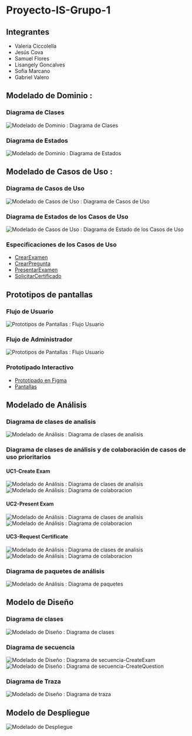# Proyecto-IS-Grupo-1
## Integrantes
* Valeria Ciccolella
* Jesús Cova
* Samuel Flores
* Lisangely Goncalves
* Sofía Marcano
* Gabriel Valero
## Modelado de Dominio : 
### Diagrama de Clases
![Modelado de Dominio : Diagrama de Clases](out/docs/scenariosView/DomainClassDiagram/Project-ClassDiagram.png)
### Diagrama de Estados
![Modelado de Dominio : Diagrama de Estados](out/docs/scenariosView/StateDiagram/Project-StateDiagram.png)
## Modelado de Casos de Uso : 
### Diagrama de Casos de Uso
![Modelado de Casos de Uso : Diagrama de Casos de Uso](out/docs/scenariosView/UseCaseDiagram/Project-UseCaseDiagram.png)
### Diagrama de Estados de los Casos de Uso
![Modelado de Casos de Uso : Diagrama de Estado de los Casos de Uso](out/docs/scenariosView/UseCaseStateDiagram/Project-UseCaseStateDiagram.png)
### Especificaciones de los Casos de Uso
- [CrearExamen](/docs/scenariosView/useCases/CUCrearExamen.pdf)
- [CrearPregunta](/docs/scenariosView/useCases/CUCrearPregunta.pdf)
- [PresentarExamen](/docs/scenariosView/useCases/CUPresentarExamen.pdf)
- [SolicitarCertificado](/docs/scenariosView/useCases/CUSolicitarCertificado.pdf)
## Prototipos de pantallas
### Flujo de Usuario
![Prototipos de Pantallas : Flujo Usuario](out/docs/prototypeModel/FlujoUser.png)
### Flujo de Administrador
![Prototipos de Pantallas : Flujo Usuario](out/docs/prototypeModel/FlujoAdmin.png)      
### Prototipado Interactivo
- [Prototipado en Figma](https://www.figma.com/proto/t3JwDM1Ml5MX22OzwAK5At/Modelo-de-Prototipos-IS---Grupo-1?page-id=0%3A1&type=design&node-id=1-2&viewport=-156%2C482%2C0.15&t=mA4RJ4fKFYQQwOEy-1&scaling=min-zoom&starting-point-node-id=1%3A2&show-proto-sidebar=1&mode=design)
- [Pantallas](/out/docs/PROTOTYPES.md)

## Modelado de Análisis
### Diagrama de clases de analisis
![Modelado de Análisis : Diagrama de clases de analisis](out\docs\logicalView\analysisView\Analysis-ClassDiagram\Analysis-ClassDiagram.png)

### Diagrama de clases de análisis y de colaboración de casos de uso prioritarios
#### UC1-Create Exam
![Modelado de Análisis : Diagrama de clases de analisis](out\docs\logicalView\analysisView\UC-CreateExam-analysisClassDiagram\UC-CreateExam-analysisClassDiagram.png)
![Modelado de Análisis : Diagrama de colaboracion](out\docs\logicalView\analysisView\UC-CreateExam-comunicationDiagram\UC-CreateExam-comunicationDiagram.png)

#### UC2-Present Exam
![Modelado de Análisis : Diagrama de clases de analisis](out\docs\logicalView\analysisView\UC-presentExam-analysisClassDiagram\Clasesdeanalisis.png)
![Modelado de Análisis : Diagrama de colaboracion](out\docs\logicalView\analysisView\UC-presentExam-comunicationDiagram\Clasesdeanalisis.png)

#### UC3-Request Certificate
![Modelado de Análisis : Diagrama de clases de analisis](out\docs\logicalView\analysisView\UC-requestCetificate-analysisClassDiagram\UC-requestCertificate-analysisClassDiagram.png)
![Modelado de Análisis : Diagrama de colaboracion](out\docs\logicalView\analysisView\UC-requestCertificate-analysisCommunicationDiagram\UC-requestCertificate-analysisCommunicationDiagram.png)

### Diagrama de paquetes de análisis
![Modelado de Análisis : Diagrama de paquetes](out\docs\logicalView\analysisView\Analysis-PackageDiagram\Analysis-PackageDiagram.png)

## Modelo de Diseño

### Diagrama de clases
![Modelado de Diseño : Diagrama de clases](out\docs\logicalView\desingView\classDesign\Design-CreateExamClassDiagram\Design-ClassDiagram.png)

### Diagrama de secuencia
![Modelado de Diseño : Diagrama de secuencia-CreateExam](out\docs\logicalView\desingView\classDesign\UC-CreateExam-SequenceDiagram\UC-CreateExam-SequenceDiagram.png)
![Modelado de Diseño : Diagrama de secuencia-CreateQuestion](out\docs\logicalView\desingView\classDesign\UC-CreateQuestion-SequenceDiagram¡\UC-CreateQuestion-SequenceDiagram¡.png)

### Diagrama de Traza
![Modelado de Diseño : Diagrama de traza](out\docs\logicalView\desingView\packageDesign\Design-TraceDiagram\Design-Analysis-TraceDiagram.png)

## Modelo de Despliegue
![Modelado de Despliegue](out\docs\logicalView\desingView\architectureDesign\DeployDiagram\deployDiagram.png)